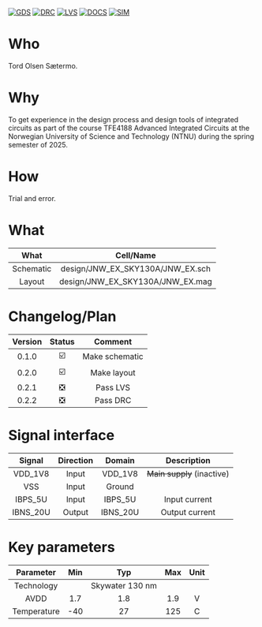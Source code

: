 
[![GDS](../../actions/workflows/gds.yaml/badge.svg)](../../actions/workflows/gds.yaml)
[![DRC](../../actions/workflows/drc.yaml/badge.svg)](../../actions/workflows/drc.yaml)
[![LVS](../../actions/workflows/lvs.yaml/badge.svg)](../../actions/workflows/lvs.yaml)
[![DOCS](../../actions/workflows/docs.yaml/badge.svg)](../../actions/workflows/docs.yaml)
[![SIM](../../actions/workflows/sim.yaml/badge.svg)](../../actions/workflows/sim.yaml)

# Who
Tord Olsen Sætermo.

# Why

<explain why you made this module>
To get experience in the design process and design tools of integrated circuits as part of the course TFE4188 Advanced Integrated Circuits at the Norwegian University of Science and Technology (NTNU) during the spring semester of 2025.

# How

<explain short how you made this module>
Trial and error.

# What

| What            | Cell/Name   		                 |
| :---:           | :---:        		                 |
| Schematic       | design/JNW_EX_SKY130A/JNW_EX.sch |
| Layout          | design/JNW_EX_SKY130A/JNW_EX.mag |

# Changelog/Plan

| Version | Status | Comment   	   |
| :---:   | :---:  | :---:         |
| 0.1.0   | ☑️    | Make schematic |
| 0.2.0   | ☑️    | Make layout    |
| 0.2.1   | ❎    | Pass LVS       |
| 0.2.2   | ❎    | Pass DRC       |

# Signal interface

| Signal       | Direction | Domain  | Description     |
| :---:        | :---:     | :---:   | :---:           |
| VDD_1V8      | Input     | VDD_1V8 | ~~Main supply~~ (inactive)|
| VSS          | Input     | Ground  |                 |
| IBPS_5U      | Input     | IBPS_5U | Input current   |
| IBNS_20U     | Output    | IBNS_20U | Output current |

# Key parameters

| Parameter           | Min   | Typ             | Max   | Unit  |
| :---:               | :---: | :---:           | :---: | :---: |
| Technology          |       | Skywater 130 nm |       |       |
| AVDD                | 1.7   | 1.8             | 1.9   | V     |
| Temperature         | -40   | 27              | 125   | C     |
